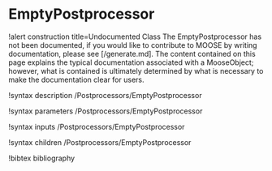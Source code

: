 <!-- MOOSE Documentation Stub: Remove this when content is added. -->

# EmptyPostprocessor

!alert construction title=Undocumented Class
The EmptyPostprocessor has not been documented, if you would like to contribute to MOOSE by
writing documentation, please see [/generate.md]. The content contained on this page explains
the typical documentation associated with a MooseObject; however, what is contained is ultimately
determined by what is necessary to make the documentation clear for users.

!syntax description /Postprocessors/EmptyPostprocessor

!syntax parameters /Postprocessors/EmptyPostprocessor

!syntax inputs /Postprocessors/EmptyPostprocessor

!syntax children /Postprocessors/EmptyPostprocessor

!bibtex bibliography
